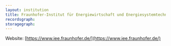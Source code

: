 ```yaml
---
layout: institution
title: Fraunhofer-Institut für Energiewirtschaft und Energiesystemtechnik
recordsgraph: 
storagegraph: 
---
```


Website: [https://www.iee.fraunhofer.de/](https://www.iee.fraunhofer.de/)

